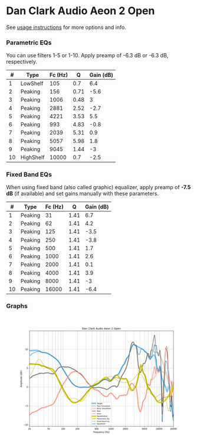 # Dan Clark Audio Aeon 2 Open
See [usage instructions](https://github.com/jaakkopasanen/AutoEq#usage) for more options and info.

### Parametric EQs
You can use filters 1-5 or 1-10. Apply preamp of -6.3 dB or -6.3 dB, respectively.

|   # | Type      |   Fc (Hz) |    Q |   Gain (dB) |
|-----|-----------|-----------|------|-------------|
|   1 | LowShelf  |       105 | 0.7  |         6.4 |
|   2 | Peaking   |       156 | 0.71 |        -5.6 |
|   3 | Peaking   |      1006 | 0.48 |         3   |
|   4 | Peaking   |      2881 | 2.52 |        -2.7 |
|   5 | Peaking   |      4221 | 3.53 |         5.5 |
|   6 | Peaking   |       993 | 4.83 |        -0.8 |
|   7 | Peaking   |      2039 | 5.31 |         0.9 |
|   8 | Peaking   |      5057 | 5.98 |         1.8 |
|   9 | Peaking   |      9045 | 1.44 |        -3   |
|  10 | HighShelf |     10000 | 0.7  |        -2.5 |

### Fixed Band EQs
When using fixed band (also called graphic) equalizer, apply preamp of **-7.5 dB** (if available) and set gains manually with these parameters.

|   # | Type    |   Fc (Hz) |    Q |   Gain (dB) |
|-----|---------|-----------|------|-------------|
|   1 | Peaking |        31 | 1.41 |         6.7 |
|   2 | Peaking |        62 | 1.41 |         4.2 |
|   3 | Peaking |       125 | 1.41 |        -3.5 |
|   4 | Peaking |       250 | 1.41 |        -3.8 |
|   5 | Peaking |       500 | 1.41 |         1.7 |
|   6 | Peaking |      1000 | 1.41 |         2.6 |
|   7 | Peaking |      2000 | 1.41 |         0.1 |
|   8 | Peaking |      4000 | 1.41 |         3.9 |
|   9 | Peaking |      8000 | 1.41 |        -3   |
|  10 | Peaking |     16000 | 1.41 |        -6.4 |

### Graphs
![](./Dan%20Clark%20Audio%20Aeon%202%20Open.png)
